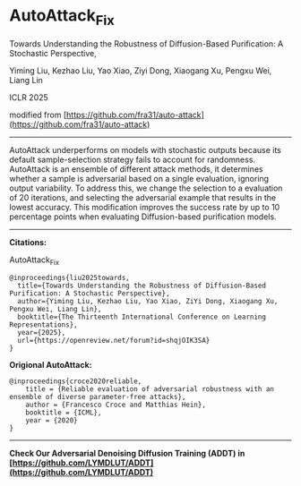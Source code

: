 # AutoAttack<sub>Fix</sub>
Towards Understanding the Robustness of Diffusion-Based Purification: A Stochastic Perspective,

Yiming Liu, Kezhao Liu, Yao Xiao, Ziyi Dong, Xiaogang Xu, Pengxu Wei, Liang Lin

ICLR 2025

modified from [https://github.com/fra31/auto-attack](https://github.com/fra31/auto-attack)

---

AutoAttack underperforms on models with stochastic outputs because its default sample-selection strategy fails to account for randomness. AutoAttack is an ensemble of different attack methods, it determines whether a sample is adversarial based on a single evaluation, ignoring output variability. To address this, we change the selection to a evaluation of 20 iterations, and selecting the adversarial example that results in the lowest accuracy. This modification improves the success rate by up to 10 percentage points when evaluating Diffusion-based purification models.

---

**Citations:**

AutoAttack<sub>Fix</sub>
```
@inproceedings{liu2025towards,
  title={Towards Understanding the Robustness of Diffusion-Based Purification: A Stochastic Perspective},
  author={Yiming Liu, Kezhao Liu, Yao Xiao, ZiYi Dong, Xiaogang Xu, Pengxu Wei, Liang Lin},
  booktitle={The Thirteenth International Conference on Learning Representations},
  year={2025},
  url={https://openreview.net/forum?id=shqjOIK3SA}
}
```

**Origional AutoAttack:**
```
@inproceedings{croce2020reliable,
    title = {Reliable evaluation of adversarial robustness with an ensemble of diverse parameter-free attacks},
    author = {Francesco Croce and Matthias Hein},
    booktitle = {ICML},
    year = {2020}
}
```

---

**Check Our Adversarial Denoising Diffusion Training (ADDT) in [https://github.com/LYMDLUT/ADDT](https://github.com/LYMDLUT/ADDT)**

